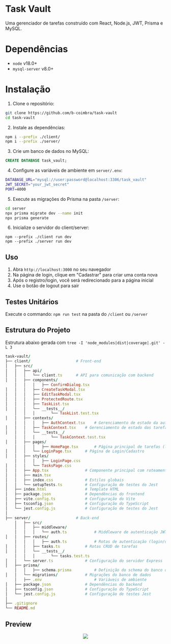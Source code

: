 # Task Vault

Uma gerenciador de tarefas construído com React, Node.js, JWT, Prisma e MySQL.

# Dependências

- `node` v18.0+
- `mysql-server` v8.0+

# Instalação

1. Clone o repositório:
```sh
git clone https://github.com/b-coimbra/task-vault 
cd task-vault
```
2. Instale as dependências:
```sh
npm i --prefix ./client/
npm i --prefix ./server/
```
3. Crie um banco de dados no MySQL:
```sql
CREATE DATABASE task_vault;
```
4. Configure as variáveis de ambiente em `server/.env`:
```sh
DATABASE_URL="mysql://user:password@localhost:3306/task_vault"
JWT_SECRET="your_jwt_secret"
PORT=4000
```
5. Execute as migrações do Prisma na pasta `/server`:
```sh
cd server
npx prisma migrate dev --name init
npx prisma generate
```
6. Inicialize o servidor do client/server:
```
npm --prefix ./client run dev 
npm --prefix ./server run dev
```

## Uso

1. Abra `http://localhost:3000` no seu navegador
2. Na página de login, clique em "Cadastrar" para criar uma conta nova
3. Após o registro/login, você será redirecionado para a página inicial
4. Use o botão de logout para sair

## Testes Unitários

Execute o commando: `npm run test` na pasta do `/client` ou `/server`

## Estrutura do Projeto

Estrutura abaixo gerada com `tree -I 'node_modules|dist|coverage|.git' -L 3`

```ruby
task-vault/
├── client/                    # Front-end
│   ├── src/
│   │   ├── api/
│   │   │   └── client.ts      # API para comunicação com backend
│   │   ├── components/
    │   │   │   ├── ConfirmDialog.tsx
│   │   │   ├── CreateTaskModal.tsx
│   │   │   ├── EditTaskModal.tsx
│   │   │   ├── ProtectedRoute.tsx
│   │   │   ├── TaskList.tsx
│   │   │   └── __tests__/
    │   │   │       └── TaskList.test.tsx
│   │   ├── contexts/
    │   │   │   ├── AuthContext.tsx    # Gerenciamento de estado da autenticação
│   │   │   ├── TaskContext.tsx    # Gerenciamento de estado das tarefas
│   │   │   └── __tests__/
    │   │   │       └── TaskContext.test.tsx
│   │   ├── pages/
    │   │   │   ├── HomePage.tsx       # Página principal de tarefas (listagem)
│   │   │   └── LoginPage.tsx      # Página de Login/Cadastro
│   │   ├── styles/
    │   │   │   ├── LoginPage.css
│   │   │   └── TasksPage.css
│   │   ├── App.tsx                # Componente principal com roteamento das páginas
│   │   ├── main.tsx
│   │   ├── index.css              # Estilos globais
│   │   └── setupTests.ts          # Configuração de testes do Jest
│   ├── index.html                 # Template HTML
│   ├── package.json               # Dependências do frontend
│   ├── vite.config.ts             # Configuração do Vite
│   ├── tsconfig.json              # Configuração do TypeScript
│   └── jest.config.js             # Configuração de testes do Jest
│
├── server/                    # Back-end
    │   ├── src/
    │   │   ├── middleware/
    │   │   │   └── auth.ts            # Middleware de autenticação JWT
│   │   ├── routes/
    │   │   │   ├── auth.ts            # Rotas de autenticação (login/cadastro)
│   │   │   ├── tasks.ts           # Rotas CRUD de tarefas
│   │   │   └── __tests__/
    │   │   │       └── tasks.test.ts
│   │   └── server.ts              # Configuração do servidor Express
│   ├── prisma/
    │   │   ├── schema.prisma          # Definição do schema do banco de dados
│   │   └── migrations/            # Migrações do banco de dados
    │   ├── .env                       # Variáveis de ambiente
│   ├── package.json               # Dependências do backend
│   ├── tsconfig.json              # Configuração do TypeScript
│   └── jest.config.js             # Configuração de testes Jest
│
├── .gitignore
└── README.md
```

## Preview

<p align="center">
  <img src="https://i.imgur.com/whqP3Q5.png">
</div>

